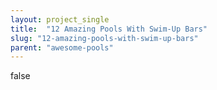 ```yaml
---
layout: project_single
title:  "12 Amazing Pools With Swim-Up Bars"
slug: "12-amazing-pools-with-swim-up-bars"
parent: "awesome-pools"
---
```

false
